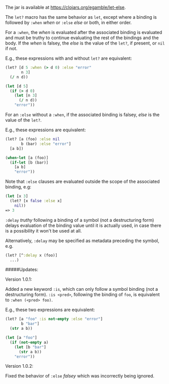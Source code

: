 The jar is available at https://clojars.org/egamble/let-else.

The `let?` macro has the same behavior as `let`, except where a binding is followed by `:when` _when_ or `:else` _else_ or both, in either order.

For a `:when`, the _when_ is evaluated after the associated binding is evaluated
and must be truthy to continue evaluating the rest of the bindings and the body.
If the _when_ is falsey, the _else_ is the value of the `let?`, if present, or `nil` if not.

E.g., these expressions with and without `let?` are equivalent:

```clojure
(let? [d 5 :when (> d 0) :else "error"
       n 3]
  (/ n d))

(let [d 5]
  (if (> d 0)
    (let [n 3]
      (/ n d))
    "error"))
```

For an `:else` without a `:when`, if the associated binding is falsey, _else_ is the value of the `let?`.

E.g., these expressions are equivalent:

```clojure
(let? [a (foo) :else nil
       b (bar) :else "error"]
  [a b])

(when-let [a (foo)]
  (if-let [b (bar)]
    [a b]
    "error"))
```

Note that `:else` clauses are evaluated outside the scope of the associated binding, e.g:

```clojure
(let [x 3]
  (let? [x false :else x]
    nil))
=> 3
```

`:delay` _truthy_ following a binding of a symbol (not a destructuring form) delays
evaluation of the binding value until it is actually used, in case there is a
possibility it won't be used at all.

Alternatively, `:delay` may be specified as metadata preceding the symbol, e.g.

```clojure
(let? [^:delay x (foo)]
  ...)
```

#####Updates:

Version 1.0.1:

Added a new keyword `:is`, which can only follow a symbol binding (not a destructuring form). `:is <pred>`, following the binding of `foo`, is equivalent to `:when (<pred> foo)`.

E.g., these two expressions are equivalent:

```clojure
(let? [a "foo" :is not-empty :else "error"]
       b "bar"]
  (str a b))

(let [a "foo"]
  (if (not-empty a)
    (let [b "bar"]
      (str a b))
    "error"))
```

Version 1.0.2:

Fixed the behavior of `:else` _falsey_ which was incorrectly being ignored.
